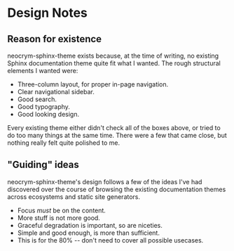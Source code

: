 # Design Notes

## Reason for existence

neocrym-sphinx-theme exists because, at the time of writing, no existing Sphinx documentation theme quite fit what I wanted. The rough structural elements I wanted were:

- Three-column layout, for proper in-page navigation.
- Clear navigational sidebar.
- Good search.
- Good typography.
- Good looking design.

Every existing theme either didn't check all of the boxes above, or tried to do too many things at the same time. There were a few that came close, but nothing really felt quite polished to me.

## "Guiding" ideas

neocrym-sphinx-theme's design follows a few of the ideas I've had discovered over the course of browsing the existing documentation themes across ecosystems and static site generators.

- Focus _must_ be on the content.
- More stuff is not more good.
- Graceful degradation is important, so are niceties.
- Simple and good enough, is more than sufficient.
- This is for the 80% -- don't need to cover all possible usecases.
